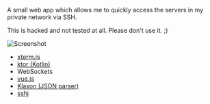 A small web app which allows me to quickly access the servers in my private network via SSH.

This is hacked and not tested at all. Please don't use it. ;)

![Screenshot](https://i.imgur.com/TgJxR3g.png)

- [xterm.js](https://xtermjs.org/)
- [ktor (Kotlin)](https://ktor.io/)
- WebSockets
- [vue.js](https://vuejs.org/)
- [Klaxon (JSON parser)](https://github.com/cbeust/klaxon)
- [sshj](https://github.com/hierynomus/sshj)
